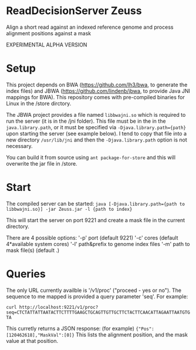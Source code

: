 # ReadDecisionServer Zeuss

Align a short read against an indexed reference genome and process alignment positions against a mask

EXPERIMENTAL ALPHA VERSION

# Setup

This project depends on BWA (https://github.com/lh3/bwa, to generate the index files) and JBWA (https://github.com/lindenb/jbwa, to provide Java JNI mappings for BWA).
This repository comes with pre-compiled binaries for Linux in the /store dirctory.

The JBWA project provides a file named `libbwajni.so` which is required to run the server (it is in the /jni folder). This file must be in the in the `java.library.path`, or it must be specified via `-Djava.library.path={path}` upon starting the server (see example below).
I tend to copy that file into a new directory `/usr/lib/jni` and then the `-Djava.library.path` option is not necessary.

You can build it from source using `ant package-for-store` and this will overwrite the jar file in /store.

# Start

The compiled server can be started:
`java [-Djava.library.path={path to libbwajni.so}] -jar Zeuss.jar -l {path to index}`

This will start the server on port 9221 and create a mask file in the current directory.

There are 4 possible options:
'-p'  port (default 9221)
'-c'  cores (default 4*available system cores)
'-l'  path&prefix to genome index files
'-m'  path to mask file(s) (default .)

# Queries

The only URL currently availble is '/v1/proc' ("proceed - yes or no"). The sequence to me mapped is provided a query parameter 'seq'. For example:

`curl http://localhost:9221/v1/proc?seq=CTCTATTATTAATACTTCTTTTGAAGCTGCAGTTGTTGCTTCTACTTCAACATTAGAATTAATGTGTA`

This curretly returns a JSON response: (for example) `{"Pos":[120462618],"MaskVal":[0]}`
This lists the alignment position, and the mask value at that position.
